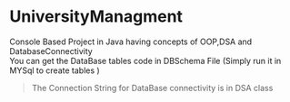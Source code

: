 # UniversityManagment
 Console Based Project in Java having concepts of OOP,DSA and DatabaseConnectivity<br/>
 You can get the DataBase tables code in DBSchema File (Simply run it in MYSql to create tables )<br/>
 >The Connection String for DataBase connectivity is in DSA class <br/>

